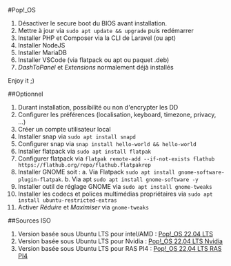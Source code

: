 #Pop!\_OS

1. Désactiver le secure boot du BIOS avant installation.
2. Mettre à jour via `sudo apt update && upgrade` puis redémarrer
3. Installer PHP et Composer via la CLI de Laravel (ou apt)
4. Installer NodeJS
5. Installer MariaDB
6. Installer VSCode (via flatpack ou apt ou paquet .deb)
7. _DashToPanel_ et _Extensions_ normalement déjà installés

Enjoy it ;)

##Optionnel

1. Durant installation, possibilité ou non d'encrypter les DD
2. Configurer les préférences (localisation, keyboard, timezone, privacy, ...)
3. Créer un compte utilisateur local
4. Installer snap via `sudo apt install snapd`
5. Configurer snap via `snap install hello-world && hello-world`
6. Installer flatpack via `sudo apt install flatpak`
7. Configurer flatpack via `flatpak remote-add --if-not-exists flathub https://flathub.org/repo/flathub.flatpakrep`
8. Installer GNOME soit :
   a. Via Flatpack `sudo apt install gnome-software-plugin-flatpak`.
   b. Via apt `sudo apt install gnome-software -y`
9. Installer outil de réglage GNOME via `sudo apt install gnome-tweaks`
10. Installer les codecs et polices multimédias propriétaires via `sudo apt install ubuntu-restricted-extras`
11. Activer _Réduire_ et _Maximiser_ via `gnome-tweaks`

##Sources ISO

1. Version basée sous Ubuntu LTS pour intel/AMD : [Pop!\_OS 22.04 LTS](https://iso.pop-os.org/22.04/amd64/intel/49/pop-os_22.04_amd64_intel_49.iso)
2. Version basée sous Ubuntu LTS pour Nvidia : [Pop!\_OS 22.04 LTS Nvidia](https://iso.pop-os.org/22.04/amd64/nvidia/49/pop-os_22.04_amd64_nvidia_49.iso)
3. Version basée sous Ubuntu LTS pour RAS PI4 : [Pop!\_OS 22.04 LTS RAS PI4](https://iso.pop-os.org/22.04/arm64/raspi/4/pop-os_22.04_arm64_raspi_4.img.xz)
